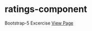 # ratings-component

Bootstrap-5 Excercise
[View Page](https://karanba.github.io/ratings-component/)
